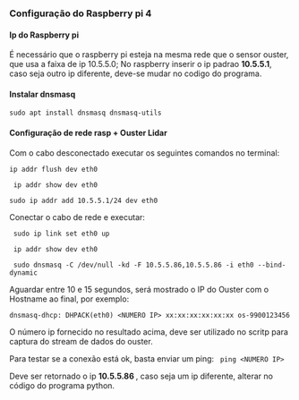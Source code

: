 ### Configuração do Raspberry pi 4

#### Ip do Raspberry pi

É necessário que o raspberry pi esteja na mesma rede que o sensor ouster, que usa a faixa de ip 10.5.5.0;
No raspberry inserir o ip padrao <strong>10.5.5.1</strong>, caso seja outro ip diferente, deve-se mudar no codigo do programa.

#### Instalar dnsmasq

`sudo apt install dnsmasq dnsmasq-utils`

#### Configuração de rede rasp + Ouster Lidar

Com o cabo desconectado executar os seguintes comandos no terminal:

`ip addr flush dev eth0`

` ip addr show dev eth0`

`sudo ip addr add 10.5.5.1/24 dev eth0`

Conectar o cabo de rede e executar:

` sudo ip link set eth0 up`

` ip addr show dev eth0`

` sudo dnsmasq -C /dev/null -kd -F 10.5.5.86,10.5.5.86 -i eth0 --bind-dynamic`

Aguardar entre 10 e 15 segundos, será mostrado o IP do Ouster com o Hostname ao final, por exemplo:

`dnsmasq-dhcp: DHPACK(eth0) <NUMERO IP> xx:xx:xx:xx:xx:xx os-9900123456`

O número ip fornecido no resultado acima, deve ser utilizado no scritp para captura do stream de dados do ouster.

Para testar se a conexão está ok, basta enviar um ping:
` ping <NUMERO IP>`

Deve ser retornado o ip <strong>10.5.5.86 </strong>, caso seja um ip diferente, alterar no código do programa python.
